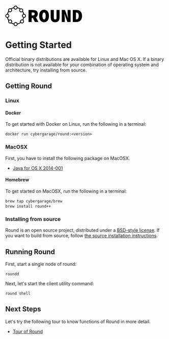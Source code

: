 ![round_logo](./img/round_logo.png)

# Getting Started

Official binary distributions are available for Linux and Mac OS X. If a binary distribution is not available for your combination of operating system and architecture, try installing from source.

## Getting Round

### Linux

#### Docker

To get started with Docker on Linux, run the following in a terminal:

```
docker run cybergarage/round:<version>
```

### MacOSX

First, you have to install the following package on MacOSX.

- [Java for OS X 2014-001](http://support.apple.com/kb/DL1572)

#### Homebrew

To get started on MacOSX, run the following in a terminal:

```
brew tap cybergarage/brew
brew install round++
```

### Installing from source

Round is an open source project, distributed under a [BSD-style license](../LICENSE). If you want to  build from source, follow [the source installation instructions](./round_install_from_source.md).

## Running Round

First, start a single node of round:

```
roundd
```

Next, let's start the client utility command:

```
round shell
```

## Next Steps

Let's try the following tour to know functions of Round in more detail.

- [Tour of Round](./round_tour.md)

